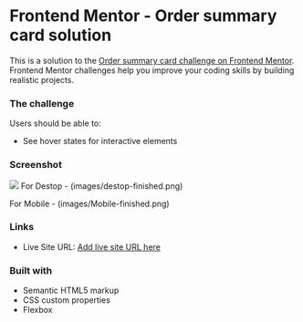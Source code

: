 # Frontend Mentor - Order summary card solution

This is a solution to the [Order summary card challenge on Frontend Mentor](https://www.frontendmentor.io/challenges/order-summary-component-QlPmajDUj). Frontend Mentor challenges help you improve your coding skills by building realistic projects. 

### The challenge

Users should be able to:

- See hover states for interactive elements

### Screenshot

![](./screenshot.jpg)
For Destop - (images/destop-finished.png)

For Mobile - (images/Mobile-finished.png)

### Links

- Live Site URL: [Add live site URL here](https://ranjan-kumar-verma.github.io/Checkout-Page/)

### Built with

- Semantic HTML5 markup
- CSS custom properties
- Flexbox
